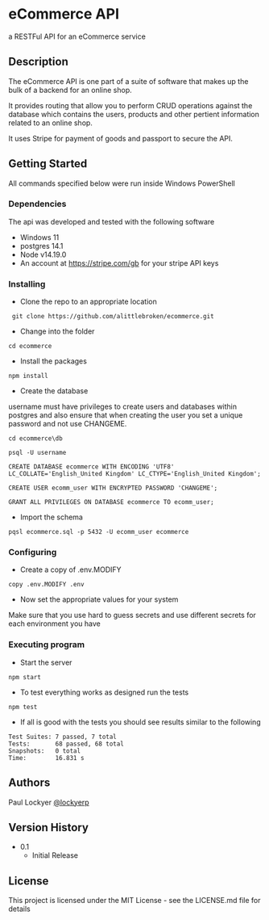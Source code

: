 # eCommerce API

a RESTFul API for an eCommerce service

## Description

The eCommerce API is one part of a suite of software that makes up the bulk of a backend for an online shop. 

It provides routing that allow you to perform CRUD operations against the database which contains the users, products and other pertient information related to an online shop.

It uses Stripe for payment of goods and passport to secure the API.

## Getting Started

All commands specified below were run inside Windows PowerShell

### Dependencies

The api was developed and tested with the following software

* Windows 11
* postgres 14.1
* Node v14.19.0
* An account at https://stripe.com/gb for your stripe API keys

### Installing

* Clone the repo to an appropriate location
```
 git clone https://github.com/alittlebroken/ecommerce.git
```

* Change into the folder
```
cd ecommerce
```

* Install the packages
```
npm install
```

* Create the database

username must have privileges to create users and databases within postgres and also ensure that when creating the user you set a unique password and not use CHANGEME.

```
cd ecommerce\db

psql -U username

CREATE DATABASE ecommerce WITH ENCODING 'UTF8' LC_COLLATE='English_United Kingdom' LC_CTYPE='English_United Kingdom';

CREATE USER ecomm_user WITH ENCRYPTED PASSWORD 'CHANGEME';

GRANT ALL PRIVILEGES ON DATABASE ecommerce TO ecomm_user;
```

* Import the schema
```
pqsl ecommerce.sql -p 5432 -U ecomm_user ecommerce
```

### Configuring

* Create a copy of .env.MODIFY
```
copy .env.MODIFY .env
```

* Now set the appropriate values for your system

Make sure that you use hard to guess secrets and use different secrets for each environment you have

### Executing program

* Start the server
```
npm start
```

* To test everything works as designed run the tests
```
npm test
```

* If all is good with the tests you should see results similar to the following
```
Test Suites: 7 passed, 7 total
Tests:       68 passed, 68 total
Snapshots:   0 total
Time:        16.831 s
```

## Authors

Paul Lockyer
[@lockyerp](https://twitter.com/lockyerp)


## Version History

* 0.1
    * Initial Release

## License

This project is licensed under the MIT License - see the LICENSE.md file for details
